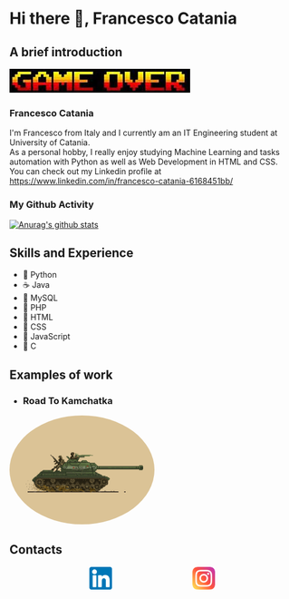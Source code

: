 # Hi there 👋, Francesco Catania

## A brief introduction
![Design and Development](https://github.com/FrancescoCt/RoadToKamchatka/blob/main/gameOver.png)

### Francesco Catania
I'm Francesco from Italy and I currently am an IT Engineering student at University of Catania.\
As a personal hobby, I really enjoy studying Machine Learning and tasks automation with Python as well as Web Development in HTML and CSS.\
You can check out my Linkedin profile at https://www.linkedin.com/in/francesco-catania-6168451bb/

### My Github Activity
[![Anurag's github stats](https://github-readme-stats.vercel.app/api?username=FrancescoCt)](https://github.com/anuraghazra/github-readme-stats)

## Skills and Experience

* 🐍 Python
* ☕ Java
* 📅 MySQL
* 📶 PHP
* 📕 HTML
* 📗 CSS
* 📙 JavaScript
* 📒 C

## Examples of work
* ### Road To Kamchatka
<img style="border-radius:50%" src="https://github.com/FrancescoCt/FrancescoCt/blob/main/carro.gif" width="256"/>

## Contacts

<p align="center"  >
  <a href="www.google.com" style='margin:50px; padding:10px'><img src="https://github.com/FrancescoCt/FrancescoCt/blob/main/linkedin.png" width="40" /></a>
  <!--&nbsp-->
  &emsp;
  <a href="www.google.com" style='margin:50px; padding:10px'><img src="https://github.com/FrancescoCt/FrancescoCt/blob/main/instagram.png" width="40" /></a>
</p>
<!--
**FrancescoCt/FrancescoCt** is a ✨ _special_ ✨ repository because its `README.md` (this file) appears on your GitHub profile.

Here are some ideas to get you started:

- 🔭 I’m currently working on ...
- 🌱 I’m currently learning ...
- 👯 I’m looking to collaborate on ...
- 🤔 I’m looking for help with ...
- 💬 Ask me about ...
- 📫 How to reach me: ...
- 😄 Pronouns: ...
- ⚡ Fun fact: ...
-->
